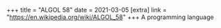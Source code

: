 +++
title = "ALGOL 58"
date = 2021-03-05
[extra]
link = "https://en.wikipedia.org/wiki/ALGOL_58"
+++
A programming language

